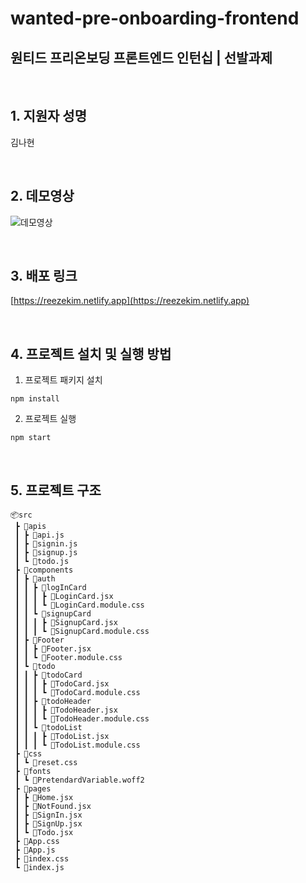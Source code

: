 # wanted-pre-onboarding-frontend
## 원티드 프리온보딩 프론트엔드 인턴십 | 선발과제

<br />

## 1. 지원자 성명

김나현

<br />

## 2. 데모영상
![데모영상](https://github.com/reezekim/wanted-pre-onboarding-frontend/assets/103403660/26466ea8-f624-427b-83f5-a5546d67e455)

<br />

## 3. 배포 링크

[https://reezekim.netlify.app](https://reezekim.netlify.app)

<br />

## 4. 프로젝트 설치 및 실행 방법

1. 프로젝트 패키지 설치
```
npm install
```


2. 프로젝트 실행 

```
npm start
```

<br />

## 5. 프로젝트 구조

```
📦src
 ┣ 📂apis
 ┃ ┣ 📜api.js
 ┃ ┣ 📜signin.js
 ┃ ┣ 📜signup.js
 ┃ ┗ 📜todo.js
 ┣ 📂components
 ┃ ┣ 📂auth
 ┃ ┃ ┣ 📂logInCard
 ┃ ┃ ┃ ┣ 📜LoginCard.jsx
 ┃ ┃ ┃ ┗ 📜LoginCard.module.css
 ┃ ┃ ┗ 📂signupCard
 ┃ ┃ ┃ ┣ 📜SignupCard.jsx
 ┃ ┃ ┃ ┗ 📜SignupCard.module.css
 ┃ ┣ 📂Footer
 ┃ ┃ ┣ 📜Footer.jsx
 ┃ ┃ ┗ 📜Footer.module.css
 ┃ ┗ 📂todo
 ┃ ┃ ┣ 📂todoCard
 ┃ ┃ ┃ ┣ 📜TodoCard.jsx
 ┃ ┃ ┃ ┗ 📜TodoCard.module.css
 ┃ ┃ ┣ 📂todoHeader
 ┃ ┃ ┃ ┣ 📜TodoHeader.jsx
 ┃ ┃ ┃ ┗ 📜TodoHeader.module.css
 ┃ ┃ ┗ 📂todoList
 ┃ ┃ ┃ ┣ 📜TodoList.jsx
 ┃ ┃ ┃ ┗ 📜TodoList.module.css
 ┣ 📂css
 ┃ ┗ 📜reset.css
 ┣ 📂fonts
 ┃ ┗ 📜PretendardVariable.woff2
 ┣ 📂pages
 ┃ ┣ 📜Home.jsx
 ┃ ┣ 📜NotFound.jsx
 ┃ ┣ 📜SignIn.jsx
 ┃ ┣ 📜SignUp.jsx
 ┃ ┗ 📜Todo.jsx
 ┣ 📜App.css
 ┣ 📜App.js
 ┣ 📜index.css
 ┗ 📜index.js
```
